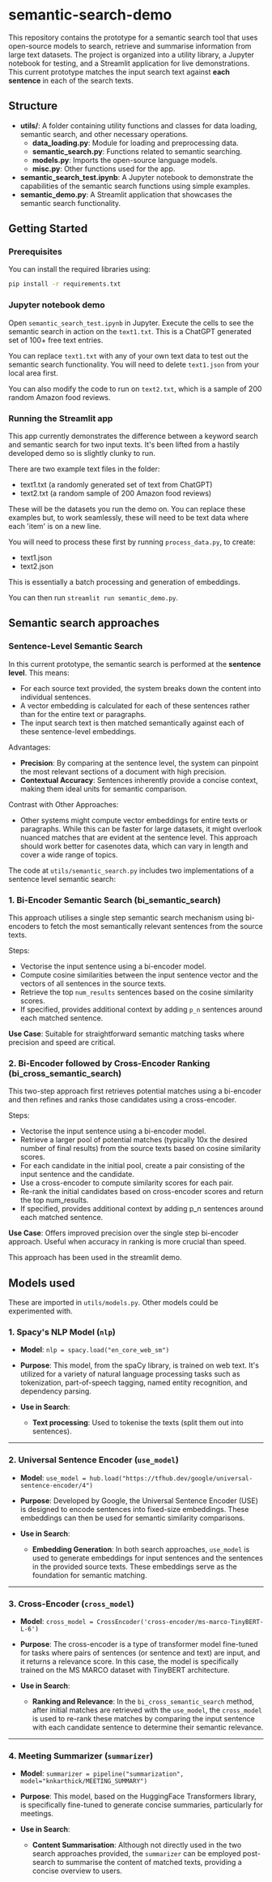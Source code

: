 # semantic-search-demo

This repository contains the prototype for a semantic search tool that uses open-source models to search, retrieve and summarise information from large text datasets. The project is organized into a utility library, a Jupyter notebook for testing, and a Streamlit application for live demonstrations.
This current prototype matches the input search text against **each sentence** in each of the search texts.

## Structure

- **utils/**: A folder containing utility functions and classes for data loading, semantic search, and other necessary operations.
  - **data_loading.py**: Module for loading and preprocessing data.
  - **semantic_search.py**: Functions related to semantic searching.
  - **models.py**: Imports the open-source language models. 
  - **misc.py**: Other functions used for the app.
- **semantic_search_test.ipynb**: A Jupyter notebook to demonstrate the capabilities of the semantic search functions using simple examples.
- **semantic_demo.py**: A Streamlit application that showcases the semantic search functionality. 

## Getting Started

### Prerequisites

You can install the required libraries using:
```bash
pip install -r requirements.txt
```

### Jupyter notebook demo

Open `semantic_search_test.ipynb` in Jupyter.
Execute the cells to see the semantic search in action on the `text1.txt`. This is a ChatGPT generated set of 100+ free text entries. 

You can replace `text1.txt` with any of your own text data to test out the semantic search functionality. You will need to delete `text1.json` from your local area first.

You can also modify the code to run on `text2.txt`, which is a sample of 200 random Amazon food reviews.

### Running the Streamlit app

This app currently demonstrates the difference between a keyword search and semantic search for two input texts. It's been lifted from a hastily developed demo so is slightly clunky to run.

There are two example text files in the folder:

- text1.txt (a randomly generated set of text from ChatGPT)
- text2.txt (a random sample of 200 Amazon food reviews)

These will be the datasets you run the demo on. You can replace these examples but, to work seamlessly, these will need to be text data where each 'item' is on a new line.

You will need to process these first by running `process_data.py`, to create:

- text1.json
- text2.json

This is essentially a batch processing and generation of embeddings.

You can then run `streamlit run semantic_demo.py`.

## Semantic search approaches

### Sentence-Level Semantic Search
In this current prototype, the semantic search is performed at the **sentence level**. This means:

- For each source text provided, the system breaks down the content into individual sentences.
- A vector embedding is calculated for each of these sentences rather than for the entire text or paragraphs.
- The input search text is then matched semantically against each of these sentence-level embeddings.

Advantages:
- **Precision**: By comparing at the sentence level, the system can pinpoint the most relevant sections of a document with high precision.
- **Contextual Accuracy**: Sentences inherently provide a concise context, making them ideal units for semantic comparison.

Contrast with Other Approaches:
- Other systems might compute vector embeddings for entire texts or paragraphs. While this can be faster for large datasets, it might overlook nuanced matches that are evident at the sentence level. This approach should work better for casenotes data, which can vary in length and cover a wide range of topics.

The code at `utils/semantic_search.py` includes two implementations of a sentence level semantic search:

### 1. Bi-Encoder Semantic Search (bi_semantic_search)

This approach utilises a single step semantic search mechanism using bi-encoders to fetch the most semantically relevant sentences from the source texts.

Steps:

- Vectorise the input sentence using a bi-encoder model.
- Compute cosine similarities between the input sentence vector and the vectors of all sentences in the source texts.
- Retrieve the top `num_results` sentences based on the cosine similarity scores.
- If specified, provides additional context by adding `p_n` sentences around each matched sentence.

**Use Case**: Suitable for straightforward semantic matching tasks where precision and speed are critical.

### 2. Bi-Encoder followed by Cross-Encoder Ranking (bi_cross_semantic_search)
This two-step approach first retrieves potential matches using a bi-encoder and then refines and ranks those candidates using a cross-encoder.

Steps:

- Vectorise the input sentence using a bi-encoder model.
- Retrieve a larger pool of potential matches (typically 10x the desired number of final results) from the source texts based on cosine similarity scores.
- For each candidate in the initial pool, create a pair consisting of the input sentence and the candidate.
- Use a cross-encoder to compute similarity scores for each pair.
- Re-rank the initial candidates based on cross-encoder scores and return the top num_results.
- If specified, provides additional context by adding p_n sentences around each matched sentence.

**Use Case**: Offers improved precision over the single step bi-encoder approach. Useful when accuracy in ranking is more crucial than speed.

This approach has been used in the streamlit demo.

## Models used

These are imported in `utils/models.py`. Other models could be experimented with. 

### 1. **Spacy's NLP Model (`nlp`)**
- **Model**: `nlp = spacy.load("en_core_web_sm")`
  
- **Purpose**: 
  This model, from the spaCy library, is trained on web text. It's utilized for a variety of natural language processing tasks such as tokenization, part-of-speech tagging, named entity recognition, and dependency parsing.

- **Use in Search**:
  - **Text processing**: Used to tokenise the texts (split them out into sentences).

---

### 2. **Universal Sentence Encoder (`use_model`)**
- **Model**: `use_model = hub.load("https://tfhub.dev/google/universal-sentence-encoder/4")`

- **Purpose**: 
  Developed by Google, the Universal Sentence Encoder (USE) is designed to encode sentences into fixed-size embeddings. These embeddings can then be used for semantic similarity comparisons.

- **Use in Search**:
  - **Embedding Generation**: In both search approaches, `use_model` is used to generate embeddings for input sentences and the sentences in the provided source texts. These embeddings serve as the foundation for semantic matching.

---

### 3. **Cross-Encoder (`cross_model`)**
- **Model**: `cross_model = CrossEncoder('cross-encoder/ms-marco-TinyBERT-L-6')`

- **Purpose**: 
  The cross-encoder is a type of transformer model fine-tuned for tasks where pairs of sentences (or sentence and text) are input, and it returns a relevance score. In this case, the model is specifically trained on the MS MARCO dataset with TinyBERT architecture.

- **Use in Search**:
  - **Ranking and Relevance**: In the `bi_cross_semantic_search` method, after initial matches are retrieved with the `use_model`, the `cross_model` is used to re-rank these matches by comparing the input sentence with each candidate sentence to determine their semantic relevance.

---

### 4. **Meeting Summarizer (`summarizer`)**
- **Model**: `summarizer = pipeline("summarization", model="knkarthick/MEETING_SUMMARY")`

- **Purpose**: 
  This model, based on the HuggingFace Transformers library, is specifically fine-tuned to generate concise summaries, particularly for meetings.

- **Use in Search**:
  - **Content Summarisation**: Although not directly used in the two search approaches provided, the `summarizer` can be employed post-search to summarise the content of matched texts, providing a concise overview to users.

